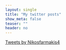 ```yaml
---
layout: single
title: "My twitter posts"
show_meta: false
teaser: ""
header: no
---
```

<a class="twitter-timeline" href="https://twitter.com/Nikosfarmakis4?ref_src=twsrc%5Etfw">Tweets by Nikosfarmakis4</a> <script async src="https://platform.twitter.com/widgets.js" charset="utf-8"></script> 